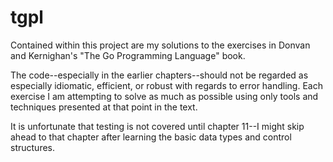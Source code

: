 # tgpl
Contained within this project are my solutions to the exercises in Donvan and Kernighan's
"The Go Programming Language" book.

The code--especially in the earlier chapters--should not be regarded as especially idiomatic,
efficient, or robust with regards to error handling.  Each exercise I am attempting to solve
as much as possible using only tools and techniques presented at that point in the text.

It is unfortunate that testing is not covered until chapter 11--I might skip ahead to that chapter after learning the basic data types and control structures.
